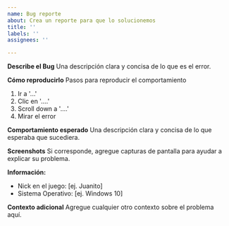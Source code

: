 ```yaml
---
name: Bug reporte
about: Crea un reporte para que lo solucionemos
title: ''
labels: ''
assignees: ''

---
```


**Describe el Bug**
Una descripción clara y concisa de lo que es el error.

**Cómo reproducirlo**
Pasos para reproducir el comportamiento
1. Ir a '...'
2. Clic en '....'
3. Scroll down a '....'
4. Mirar el error

**Comportamiento esperado**
Una descripción clara y concisa de lo que esperaba que sucediera.

**Screenshots**
Si corresponde, agregue capturas de pantalla para ayudar a explicar su problema.

**Información:**
 - Nick en el juego: [ej. Juanito]
 - Sistema Operativo: [ej. Windows 10]

**Contexto adicional**
Agregue cualquier otro contexto sobre el problema aquí.
